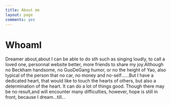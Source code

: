 ```yaml
---
title: About me
layout: page
comments: yes
---
```


# WhoamI

Dreamer about,about I can be able to do sth such as singing loudly, to call a loved one, personnal website better, more friends to share my joy.Although no Beckham handsome, no GuoDeGang humor, or no the height of Yao, also typical of the person that no car, no money and no-self......But I have a dedicated heart, that would like to touch the hearts of others, but also a determination of the heart. It can do a lot of things good. Though there may be no result,and will encounter many difficulties, however, hope is still in front, because I dream...till...

